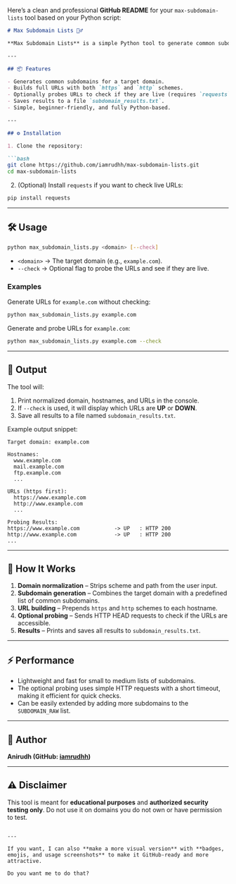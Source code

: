 Here’s a clean and professional **GitHub README** for your `max-subdomain-lists` tool based on your Python script:

````markdown
# Max Subdomain Lists 🕵️‍♂️

**Max Subdomain Lists** is a simple Python tool to generate common subdomains and URLs for any domain. It is designed for **bug bounty hunters, penetration testers, and security enthusiasts** who want to quickly enumerate subdomains and optionally check their availability.

---

## 📦 Features

- Generates common subdomains for a target domain.
- Builds full URLs with both `https` and `http` schemes.
- Optionally probes URLs to check if they are live (requires `requests` library).
- Saves results to a file `subdomain_results.txt`.
- Simple, beginner-friendly, and fully Python-based.

---

## ⚙️ Installation

1. Clone the repository:

```bash
git clone https://github.com/iamrudhh/max-subdomain-lists.git
cd max-subdomain-lists
````

2. (Optional) Install `requests` if you want to check live URLs:

```bash
pip install requests
```

---

## 🛠 Usage

```bash
python max_subdomain_lists.py <domain> [--check]
```

* `<domain>` → The target domain (e.g., `example.com`).
* `--check` → Optional flag to probe the URLs and see if they are live.

### Examples

Generate URLs for `example.com` without checking:

```bash
python max_subdomain_lists.py example.com
```

Generate and probe URLs for `example.com`:

```bash
python max_subdomain_lists.py example.com --check
```

---

## 📂 Output

The tool will:

1. Print normalized domain, hostnames, and URLs in the console.
2. If `--check` is used, it will display which URLs are **UP** or **DOWN**.
3. Save all results to a file named `subdomain_results.txt`.

Example output snippet:

```
Target domain: example.com

Hostnames:
  www.example.com
  mail.example.com
  ftp.example.com
  ...

URLs (https first):
  https://www.example.com
  http://www.example.com
  ...

Probing Results:
https://www.example.com           -> UP   : HTTP 200
http://www.example.com            -> UP   : HTTP 200
...
```

---

## 🔧 How It Works

1. **Domain normalization** – Strips scheme and path from the user input.
2. **Subdomain generation** – Combines the target domain with a predefined list of common subdomains.
3. **URL building** – Prepends `https` and `http` schemes to each hostname.
4. **Optional probing** – Sends HTTP HEAD requests to check if the URLs are accessible.
5. **Results** – Prints and saves all results to `subdomain_results.txt`.

---

## ⚡ Performance

* Lightweight and fast for small to medium lists of subdomains.
* The optional probing uses simple HTTP requests with a short timeout, making it efficient for quick checks.
* Can be easily extended by adding more subdomains to the `SUBDOMAIN_RAW` list.

---

## 👤 Author

**Anirudh (GitHub: [iamrudhh](https://github.com/iamrudhh))**

---

## ⚠️ Disclaimer

This tool is meant for **educational purposes** and **authorized security testing only**. Do not use it on domains you do not own or have permission to test.

```

---

If you want, I can also **make a more visual version** with **badges, emojis, and usage screenshots** to make it GitHub-ready and more attractive.  

Do you want me to do that?
```
